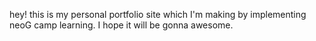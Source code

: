 hey! this is my personal portfolio site which I'm making by implementing neoG camp learning. I hope it will be gonna awesome.

